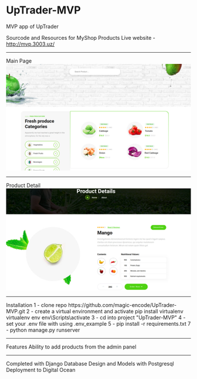 # UpTrader-MVP
MVP app of UpTrader

Sourcode and Resources for MyShop Products
Live website - http://mvp.3003.uz/
<hr>
Main Page
<img src="/media/img1.jpg">
<hr>
Product Detail
<img src="/media/img2.jpg">
<hr>
Installation
1 - clone repo https://github.com/magic-encode/UpTrader-MVP.git
2 - create a virtual environment and activate
pip install virtualenv
virtualenv env
env\Scripts\activate
3 - cd into project "UpTrader-MVP"
4 - set your .env file with using .env_example
5 - pip install -r requirements.txt
7 - python manage.py runserver
<hr>
Features
Ability to add products from the admin panel
<hr>
Completed with
Django
Database Design and Models with Postgresql
Deployment to Digital Ocean